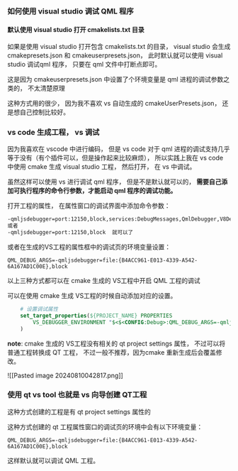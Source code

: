 ### 如何使用 visual studio 调试 QML 程序

#### 默认使用 visual studio 打开 cmakelists.txt 目录
如果是使用 visual studio 打开包含 cmakelists.txt 的目录， visual studio 会生成 cmakepresets.json 和 cmakeuserpresets.json， 此时默认就可以使用 visual studio 调试qml 程序， 只要在 qml 文件中打断点即可。

这是因为 cmakeuserpresets.json 中设置了个环境变量是 qml 进程的调试参数之类的， 不太清楚原理

这种方式用的很少， 因为我不喜欢 vs 自动生成的 cmakeUserPresets.json， 还是想自己控制比较好。
### vs code 生成工程， vs 调试
因为我喜欢在 vscode 中进行编码， 但是 vs code 对于 qml 进程的调试支持几乎等于没有（有个插件可以，但是操作起来比较麻烦）， 所以实践上我在 vs code 中使用 cmake 生成 visual studio 工程， 然后打开， 在 vs 中调试。

虽然这样可以使用 vs 进行调试 qml 程序， 但是不是默认就可以的， **需要自己添加可执行程序的命令行参数，才能启动 qml 程序的调试功能。**

打开工程的属性， 在属性窗口的调试界面中添加命令参数：
```bash
-qmljsdebugger=port:12150,block,services:DebugMessages,QmlDebugger,V8Debugger,QmlInspector
或者
-qmljsdebugger=port:12150,block  就可以了
```

或者在生成的VS工程的属性框中的调试页的环境变量设置：
```
QML_DEBUG_ARGS=-qmljsdebugger=file:{B4ACC961-E013-4339-A542-6A167AD1C00E},block
```

以上三种方式都可以在 cmake 生成的 VS工程中开启 QML 工程的调试


可以在使用 cmake 生成 VS工程的时候自动添加对应的设置。

```cmake
    # 设置调试属性
    set_target_properties(${PROJECT_NAME} PROPERTIES
        VS_DEBUGGER_ENVIRONMENT "$<$<CONFIG:Debug>:QML_DEBUG_ARGS=-qmljsdebugger=port:55555,block>"
    )
```

**note**: cmake 生成的 VS工程没有相关的 qt project settings 属性， 不过可以将普通工程转换成 QT 工程， 不过一般不推荐，因为cmake 重新生成后会覆盖修改。

![[Pasted image 20240810042817.png]]
### 使用 qt vs tool 也就是 vs 向导创建 QT工程
这种方式创建的工程是有  qt project settings 属性的

这种方式创建的 qt 工程属性窗口的调试页的环境中会有以下环境变量：
```
QML_DEBUG_ARGS=-qmljsdebugger=file:{B4ACC961-E013-4339-A542-6A167AD1C00E},block
```
这样默认就可以调试 QML 工程。

